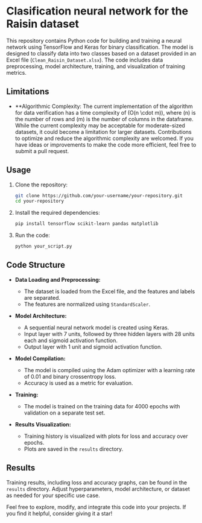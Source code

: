 # Clasification neural network for the Raisin dataset

This repository contains Python code for building and training a neural network using TensorFlow and Keras for binary classification. The model is designed to classify data into two classes based on a dataset provided in an Excel file (`Clean_Raisin_Dataset.xlsx`). The code includes data preprocessing, model architecture, training, and visualization of training metrics.

## Limitations
- **Algorithmic Complexity:
   The current implementation of the algorithm for data verification has a time complexity of \(O(n \cdot m)\), where \(n\) is the number of rows and \(m\) is the number of columns in the dataframe.
   While the current complexity may be acceptable for moderate-sized datasets, it could become a limitation for larger datasets. Contributions to optimize and reduce the algorithmic complexity are welcomed. If you have ideas or improvements to make the code more efficient, feel free to submit a pull request.

## Usage

1. Clone the repository:

   ```bash
   git clone https://github.com/your-username/your-repository.git
   cd your-repository
   ```

2. Install the required dependencies:

   ```bash
   pip install tensorflow scikit-learn pandas matplotlib
   ```

3. Run the code:

   ```bash
   python your_script.py
   ```

## Code Structure

- **Data Loading and Preprocessing:**
  - The dataset is loaded from the Excel file, and the features and labels are separated.
  - The features are normalized using `StandardScaler`.

- **Model Architecture:**
  - A sequential neural network model is created using Keras.
  - Input layer with 7 units, followed by three hidden layers with 28 units each and sigmoid activation function.
  - Output layer with 1 unit and sigmoid activation function.

- **Model Compilation:**
  - The model is compiled using the Adam optimizer with a learning rate of 0.01 and binary crossentropy loss.
  - Accuracy is used as a metric for evaluation.

- **Training:**
  - The model is trained on the training data for 4000 epochs with validation on a separate test set.

- **Results Visualization:**
  - Training history is visualized with plots for loss and accuracy over epochs.
  - Plots are saved in the `results` directory.

## Results

Training results, including loss and accuracy graphs, can be found in the `results` directory. Adjust hyperparameters, model architecture, or dataset as needed for your specific use case.

Feel free to explore, modify, and integrate this code into your projects. If you find it helpful, consider giving it a star!
